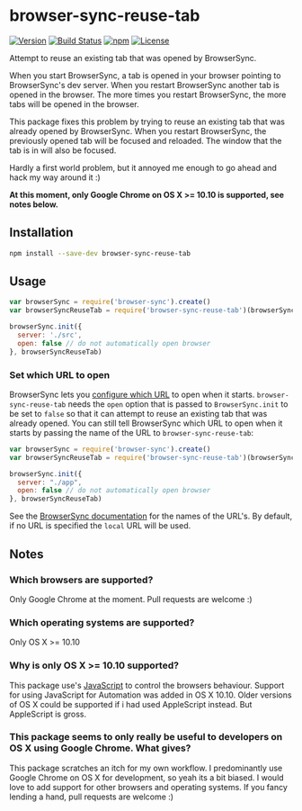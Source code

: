 # browser-sync-reuse-tab

[![Version](https://img.shields.io/npm/v/browser-sync-reuse-tab.svg?style=flat-square)](https://www.npmjs.com/package/browser-sync-reuse-tab)
[![Build Status](https://img.shields.io/travis/mike182uk/browser-sync-reuse-tab.svg?style=flat-square)](http://travis-ci.org/mike182uk/browser-sync-reuse-tab)
[![npm](https://img.shields.io/npm/dm/browser-sync-reuse-tab.svg?style=flat-square)](https://www.npmjs.com/package/browser-sync-reuse-tab)
[![License](https://img.shields.io/github/license/mike182uk/browser-sync-reuse-tab.svg?style=flat-square)](https://www.npmjs.com/package/browser-sync-reuse-tab)

Attempt to reuse an existing tab that was opened by BrowserSync.

When you start BrowserSync, a tab is opened in your browser pointing to BrowserSync's dev server. When you restart BrowserSync another tab is opened in the browser. The more times you restart BrowserSync, the more tabs will be opened in the browser.

This package fixes this problem by trying to reuse an existing tab that was already opened by BrowserSync. When you restart BrowserSync, the previously opened tab will be focused and reloaded. The window that the tab is in will also be focused.

Hardly a first world problem, but it annoyed me enough to go ahead and hack my way around it :)

**At this moment, only Google Chrome on OS X >= 10.10 is supported, see notes below.**

## Installation

```bash
npm install --save-dev browser-sync-reuse-tab
```

## Usage

```js
var browserSync = require('browser-sync').create()
var browserSyncReuseTab = require('browser-sync-reuse-tab')(browserSync)

browserSync.init({
  server: './src',
  open: false // do not automatically open browser
}, browserSyncReuseTab)
```

### Set which URL to open

BrowserSync lets you [configure which URL]('browser-sync-reuse-tab') to open when it starts. `browser-sync-reuse-tab` needs the `open` option that is passed to `BrowserSync.init` to be set to `false` so that it can attempt to reuse an existing tab that was already opened. You can still tell BrowserSync which URL to open when it starts by passing the name of the URL to `browser-sync-reuse-tab`:

```js
var browserSync = require('browser-sync').create()
var browserSyncReuseTab = require('browser-sync-reuse-tab')(browserSync, 'external') // open the external URL when browserSync starts

browserSync.init({
  server: "./app",
  open: false // do not automatically open browser
}, browserSyncReuseTab)
```

See the [BrowserSync documentation](https://www.browsersync.io/docs/options#option-open) for the names of the URL's. By default, if no URL is specified the `local` URL will be used.

## Notes

### Which browsers are supported?

Only Google Chrome at the moment. Pull requests are welcome :)

### Which operating systems are supported?

Only OS X >= 10.10

### Why is only OS X >= 10.10 supported?

This package use's [JavaScript](https://developer.apple.com/library/content/releasenotes/InterapplicationCommunication/RN-JavaScriptForAutomation/Articles/Introduction.html#//apple_ref/doc/uid/TP40014508) to control the browsers behaviour. Support for using JavaScript for Automation was added in OS X 10.10. Older versions of OS X could be supported if i had used AppleScript instead. But AppleScript is gross.

### This package seems to only really be useful to developers on OS X using Google Chrome. What gives?

This package scratches an itch for my own workflow. I predominantly use Google Chrome on OS X for development, so yeah its a bit biased. I would love to add support for other browsers and operating systems. If you fancy lending a hand, pull requests are welcome :)
